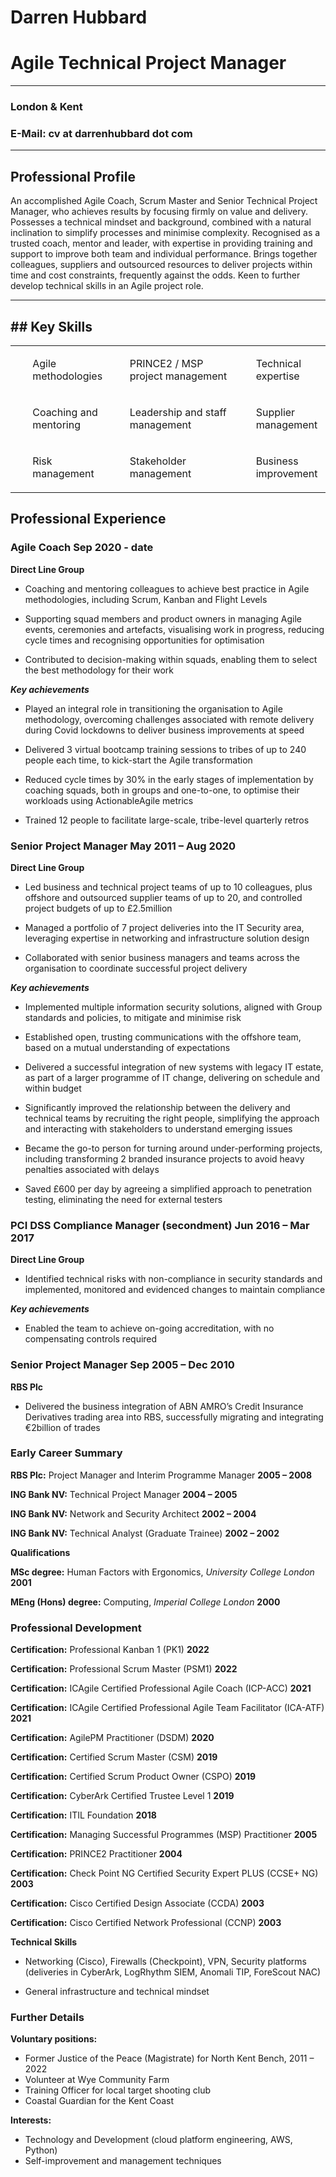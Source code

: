 # Darren Hubbard

# Agile Technical Project Manager
---
### London & Kent

### E-Mail: cv at darrenhubbard dot com
---

## Professional Profile

An accomplished Agile Coach, Scrum Master and Senior Technical Project
Manager, who achieves results by focusing firmly on value and delivery.
Possesses a technical mindset and background, combined with a natural
inclination to simplify processes and minimise complexity. Recognised as
a trusted coach, mentor and leader, with expertise in providing training
and support to improve both team and individual performance. Brings
together colleagues, suppliers and outsourced resources to deliver
projects within time and cost constraints, frequently against the odds.
Keen to further develop technical skills in an Agile project role.

---
## Key Skills
---

<table>
<colgroup>
<col style="width: 29%" />
<col style="width: 40%" />
<col style="width: 29%" />
</colgroup>
<tbody>
<tr class="even">
<td><ul>
<p>Agile methodologies</p>
</ul></th>
<td><ul>
<p>PRINCE2 / MSP project management</p>
</ul></th>
<td><ul>
<p>Technical expertise</p>
</ul></th>
</tr>
<tr class="odd">
<td><ul>
<p>Coaching and mentoring</p>
</ul></td>
<td><ul>
<p>Leadership and staff management</p>
</ul></td>
<td><ul>
<p>Supplier management</p>
</ul></td>
</tr>
<tr class="even">
<td><ul>
<p>Risk management</p>
</ul></td>
<td><ul>
<p>Stakeholder management</p>
</ul></td>
<td><ul>
<p>Business improvement</p>
</ul></td>
</tr>
</tbody>
</table>

## Professional Experience

### Agile Coach Sep 2020 - date

**Direct Line Group**

-   Coaching and mentoring colleagues to achieve best practice in Agile
    methodologies, including Scrum, Kanban and Flight Levels

-   Supporting squad members and product owners in managing Agile
    events, ceremonies and artefacts, visualising work in progress,
    reducing cycle times and recognising opportunities for optimisation

-   Contributed to decision-making within squads, enabling them to
    select the best methodology for their work

***Key achievements***

-   Played an integral role in transitioning the organisation to Agile
    methodology, overcoming challenges associated with remote delivery
    during Covid lockdowns to deliver business improvements at speed

-   Delivered 3 virtual bootcamp training sessions to tribes of up to
    240 people each time, to kick-start the Agile transformation

-   Reduced cycle times by 30% in the early stages of implementation by
    coaching squads, both in groups and one-to-one, to optimise their
    workloads using ActionableAgile metrics

-   Trained 12 people to facilitate large-scale, tribe-level quarterly
    retros

### Senior Project Manager May 2011 – Aug 2020

**Direct Line Group**

-   Led business and technical project teams of up to 10 colleagues,
    plus offshore and outsourced supplier teams of up to 20, and
    controlled project budgets of up to £2.5million

-   Managed a portfolio of 7 project deliveries into the IT Security
    area, leveraging expertise in networking and infrastructure solution
    design

-   Collaborated with senior business managers and teams across the
    organisation to coordinate successful project delivery

***Key achievements***

-   Implemented multiple information security solutions, aligned with
    Group standards and policies, to mitigate and minimise risk

-   Established open, trusting communications with the offshore team,
    based on a mutual understanding of expectations

-   Delivered a successful integration of new systems with legacy IT
    estate, as part of a larger programme of IT change, delivering on
    schedule and within budget

-   Significantly improved the relationship between the delivery and
    technical teams by recruiting the right people, simplifying the
    approach and interacting with stakeholders to understand emerging
    issues

-   Became the go-to person for turning around under-performing
    projects, including transforming 2 branded insurance projects to
    avoid heavy penalties associated with delays

-   Saved £600 per day by agreeing a simplified approach to penetration
    testing, eliminating the need for external testers

### PCI DSS Compliance Manager (secondment) Jun 2016 – Mar 2017

**Direct Line Group**

-   Identified technical risks with non-compliance in security standards
    and implemented, monitored and evidenced changes to maintain
    compliance

***Key achievements***

-   Enabled the team to achieve on-going accreditation, with no
    compensating controls required

### Senior Project Manager Sep 2005 – Dec 2010

**RBS Plc**

-   Delivered the business integration of ABN AMRO’s Credit Insurance
    Derivatives trading area into RBS, successfully migrating and
    integrating €2billion of trades

### Early Career Summary

**RBS Plc:** Project Manager and Interim Programme Manager **2005 –
2008**

**ING Bank NV:** Technical Project Manager **2004 – 2005**

**ING Bank NV:** Network and Security Architect **2002 – 2004**

**ING Bank NV:** Technical Analyst (Graduate Trainee) **2002 – 2002**

**Qualifications**

**MSc degree:** Human Factors with Ergonomics, *University College
London* **2001**

**MEng (Hons) degree:** Computing, *Imperial College London* **2000**

### Professional Development

**Certification:** Professional Kanban 1 (PK1) **2022**

**Certification:** Professional Scrum Master (PSM1) **2022**

**Certification:** ICAgile Certified Professional Agile Coach (ICP-ACC)
**2021**

**Certification:** ICAgile Certified Professional Agile Team Facilitator
(ICA-ATF) **2021**

**Certification:** AgilePM Practitioner (DSDM) **2020**

**Certification:** Certified Scrum Master (CSM) **2019**

**Certification:** Certified Scrum Product Owner (CSPO) **2019**

**Certification:** CyberArk Certified Trustee Level 1 **2019**

**Certification:** ITIL Foundation **2018**

**Certification:** Managing Successful Programmes (MSP) Practitioner
**2005**

**Certification:** PRINCE2 Practitioner **2004**

**Certification:** Check Point NG Certified Security Expert PLUS (CCSE+
NG) **2003**

**Certification:** Cisco Certified Design Associate (CCDA) **2003**

**Certification:** Cisco Certified Network Professional (CCNP) **2003**

**Technical Skills**

-   Networking (Cisco), Firewalls (Checkpoint), VPN, Security platforms
    (deliveries in CyberArk, LogRhythm SIEM, Anomali TIP, ForeScout NAC)

-   General infrastructure and technical mindset

### Further Details

**Voluntary positions:**

- Former Justice of the Peace (Magistrate) for North Kent Bench, 2011 – 2022
- Volunteer at Wye Community Farm
- Training Officer for local target shooting club
- Coastal Guardian for the Kent Coast

**Interests:**

- Technology and Development (cloud platform engineering, AWS, Python)
- Self-improvement and management techniques
